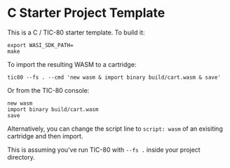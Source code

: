 # C Starter Project Template 

This is a C / TIC-80 starter template.  To build it:

```
export WASI_SDK_PATH=
make
```

To import the resulting WASM to a cartridge:

```
tic80 --fs . --cmd 'new wasm & import binary build/cart.wasm & save'
```

Or from the TIC-80 console:

```
new wasm
import binary build/cart.wasm
save
```

Alternatively, you can change the script line to `script: wasm` of an
exisiting cartridge and then import.

This is assuming you've run TIC-80 with `--fs .` inside your project directory.
